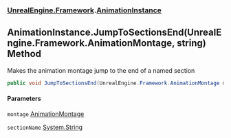 ### [UnrealEngine.Framework](./UnrealEngine-Framework.md 'UnrealEngine.Framework').[AnimationInstance](./AnimationInstance.md 'UnrealEngine.Framework.AnimationInstance')
## AnimationInstance.JumpToSectionsEnd(UnrealEngine.Framework.AnimationMontage, string) Method
Makes the animation montage jump to the end of a named section  
```csharp
public void JumpToSectionsEnd(UnrealEngine.Framework.AnimationMontage montage, string sectionName);
```
#### Parameters
<a name='UnrealEngine-Framework-AnimationInstance-JumpToSectionsEnd(UnrealEngine-Framework-AnimationMontage_string)-montage'></a>
`montage` [AnimationMontage](./AnimationMontage.md 'UnrealEngine.Framework.AnimationMontage')  
  
<a name='UnrealEngine-Framework-AnimationInstance-JumpToSectionsEnd(UnrealEngine-Framework-AnimationMontage_string)-sectionName'></a>
`sectionName` [System.String](https://docs.microsoft.com/en-us/dotnet/api/System.String 'System.String')  
  
